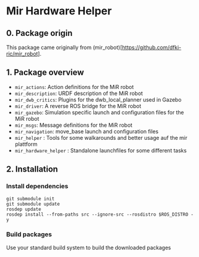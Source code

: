 # Mir Hardware Helper
## 0. Package origin
This package came originally from (mir_robot)[https://github.com/dfki-ric/mir_robot].

## 1. Package overview
* `mir_actions`: Action definitions for the MiR robot
* `mir_description`: URDF description of the MiR robot
* `mir_dwb_critics`: Plugins for the dwb_local_planner used in Gazebo
* `mir_driver`: A reverse ROS bridge for the MiR robot
* `mir_gazebo`: Simulation specific launch and configuration files for the MiR robot
* `mir_msgs`: Message definitions for the MiR robot
* `mir_navigation`: move_base launch and configuration files
* `mir_helper`  : Tools for some walkarounds and better usage auf the mir plattform
* `mir_hardware_helper`  : Standalone launchfiles for some different tasks

## 2. Installation
### Install dependencies
```
git submodule init
git submodule update
rosdep update
rosdep install --from-paths src --ignore-src --rosdistro $ROS_DISTRO -y
```
### Build packages
Use your standard build system to build the downloaded packages